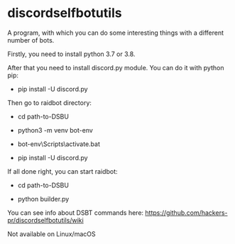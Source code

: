 # discordselfbotutils
A program, with which you can do some interesting things with a different number of bots.

Firstly, you need to install python 3.7 or 3.8.

After that you need to install discord.py module.
You can do it with python pip:

- pip install -U discord.py

Then go to raidbot directory:

- cd path-to-DSBU

- python3 -m venv bot-env

- bot-env\Scripts\activate.bat

- pip install -U discord.py

If all done right, you can start raidbot:

- cd path-to-DSBU

- python builder.py

You can see info about DSBT commands here: https://github.com/hackers-pr/discordselfbotutils/wiki

Not available on Linux/macOS

